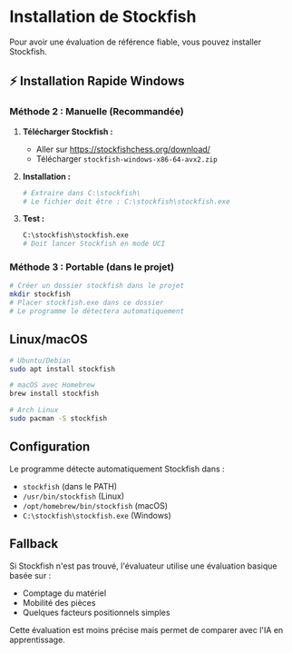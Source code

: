 # Installation de Stockfish

Pour avoir une évaluation de référence fiable, vous pouvez installer Stockfish.

## ⚡ Installation Rapide Windows

### Méthode 2 : Manuelle (Recommandée)

1. **Télécharger Stockfish :**
   - Aller sur https://stockfishchess.org/download/
   - Télécharger `stockfish-windows-x86-64-avx2.zip`

2. **Installation :**
   ```bash
   # Extraire dans C:\stockfish\
   # Le fichier doit être : C:\stockfish\stockfish.exe
   ```

3. **Test :**
   ```bash
   C:\stockfish\stockfish.exe
   # Doit lancer Stockfish en mode UCI
   ```

### Méthode 3 : Portable (dans le projet)
```bash
# Créer un dossier stockfish dans le projet
mkdir stockfish
# Placer stockfish.exe dans ce dossier
# Le programme le détectera automatiquement
```

## Linux/macOS

```bash
# Ubuntu/Debian
sudo apt install stockfish

# macOS avec Homebrew
brew install stockfish

# Arch Linux
sudo pacman -S stockfish
```

## Configuration

Le programme détecte automatiquement Stockfish dans :
- `stockfish` (dans le PATH)
- `/usr/bin/stockfish` (Linux)
- `/opt/homebrew/bin/stockfish` (macOS)
- `C:\stockfish\stockfish.exe` (Windows)

## Fallback

Si Stockfish n'est pas trouvé, l'évaluateur utilise une évaluation basique basée sur :
- Comptage du matériel
- Mobilité des pièces
- Quelques facteurs positionnels simples

Cette évaluation est moins précise mais permet de comparer avec l'IA en apprentissage.
